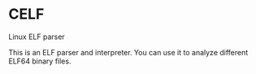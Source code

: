 # CELF
Linux ELF parser

This is an ELF parser and interpreter. You can use it to analyze different ELF64 binary files.
